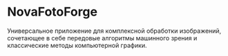 # NovaFotoForge
Универсальное приложение для комплексной обработки изображений, сочетающее в себе передовые алгоритмы машинного зрения и классические методы компьютерной графики.
